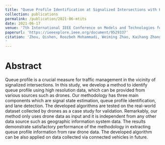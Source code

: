 ```yaml
---
title: "Queue Profile Identification at Signalized Intersections with High-Resolution Data from Drones"
collection: publications
permalink: /publication/2021-06-mtits
date: 2021-06-17
venue: '7th International IEEE Conference on Models and Technologies for Intelligent Transportation Systems'
paperurl: 'https://ieeexplore.ieee.org/document/9529337'
citation: 'Zhou, Qishen, Roozbeh Mohammadi, Weiming Zhao, Kaihang Zhang, Lihui Zhang, Yibing Wang, Claudio Roncoli, and Simon Hu. 2021. &quot;Queue Profile Identification at Signalized Intersections with High-Resolution Data from Drones.&quot; In <i>7th International IEEE Conference on Models and Technologies for Intelligent Transportation Systems</i>. Aquila Atlantis Hotel, Heraklion, Crete, Greece. (Online): IEEE Xplore. https://ieeexplore.ieee.org/document/9529337.
'
---
```

# Abstract

Queue profile is a crucial measure for traffic management in the vicinity of signalized intersections. In this study, we develop a method to identify queue profile using high resolution data, which can be provided from various sources such as drones. Our methodology has three main components which are signal state estimation, queue profile identification, and lane detection. The developed algorithms are tested on the real-world dataset collected by drones as a case study for validation. Remarkably, our method only uses drone data as input and it is independent from any other data source such as geographic information system data. The results demonstrate satisfactory performance of the methodology in extracting queue profile information from raw drone data. The developed algorithm can be also applied on data collected via connected vehicles in future.
